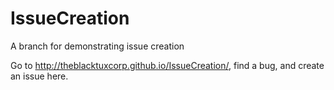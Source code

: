 # IssueCreation
A branch for demonstrating issue creation

Go to http://theblacktuxcorp.github.io/IssueCreation/, find a bug, and create an issue here.
